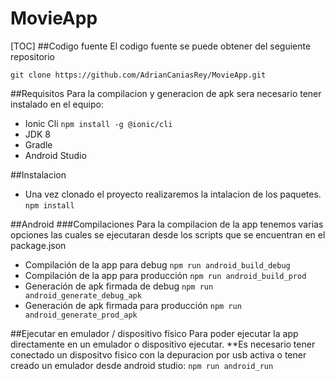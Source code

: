 # MovieApp
[TOC]
##Codigo fuente
El codigo fuente se puede obtener del seguiente repositorio

`git clone https://github.com/AdrianCaniasRey/MovieApp.git`

##Requisitos
Para la compilacion y generacion de apk sera necesario tener instalado en el equipo:
- Ionic Cli `npm install -g @ionic/cli`
- JDK 8
- Gradle
- Android Studio

##Instalacion
- Una vez clonado el proyecto realizaremos la intalacion de los paquetes.
`npm install`

##Android
###Compilaciones
Para la compilacion de la app tenemos varias opciones las cuales se ejecutaran desde los scripts que se encuentran en el package.json
- Compilación de la app para debug
`npm run android_build_debug`
- Compilación de la app para producción
`npm run android_build_prod`
- Generación de apk firmada de debug
`npm run android_generate_debug_apk`
- Generación de apk firmada para producción
`npm run android_generate_prod_apk`

##Ejecutar en emulador / dispositivo físico
Para poder ejecutar la app directamente en un emulador o dispositivo ejecutar.
**Es necesario tener conectado un dispositvo fisico con la depuracion por usb activa o tener creado un emulador desde android studio:
`npm run android_run`